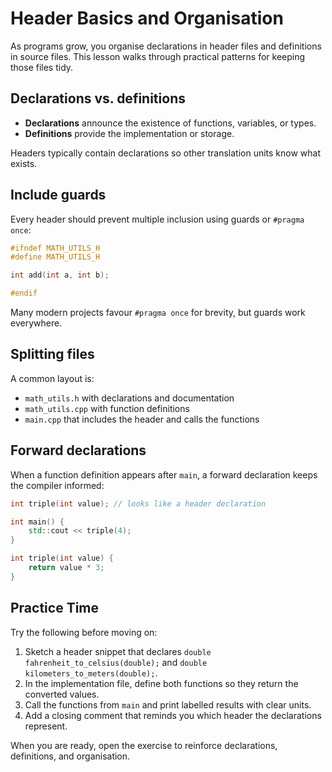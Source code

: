 # Header Basics and Organisation

As programs grow, you organise declarations in header files and definitions in source files. This lesson walks through practical patterns for keeping those files tidy.

## Declarations vs. definitions

- **Declarations** announce the existence of functions, variables, or types.
- **Definitions** provide the implementation or storage.

Headers typically contain declarations so other translation units know what exists.

## Include guards

Every header should prevent multiple inclusion using guards or `#pragma once`:

```cpp
#ifndef MATH_UTILS_H
#define MATH_UTILS_H

int add(int a, int b);

#endif
```

Many modern projects favour `#pragma once` for brevity, but guards work everywhere.

## Splitting files

A common layout is:

- `math_utils.h` with declarations and documentation
- `math_utils.cpp` with function definitions
- `main.cpp` that includes the header and calls the functions

## Forward declarations

When a function definition appears after `main`, a forward declaration keeps the compiler informed:

```cpp
int triple(int value); // looks like a header declaration

int main() {
    std::cout << triple(4);
}

int triple(int value) {
    return value * 3;
}
```

## Practice Time

Try the following before moving on:

1. Sketch a header snippet that declares `double fahrenheit_to_celsius(double);` and `double kilometers_to_meters(double);`.
2. In the implementation file, define both functions so they return the converted values.
3. Call the functions from `main` and print labelled results with clear units.
4. Add a closing comment that reminds you which header the declarations represent.

When you are ready, open the exercise to reinforce declarations, definitions, and organisation.
